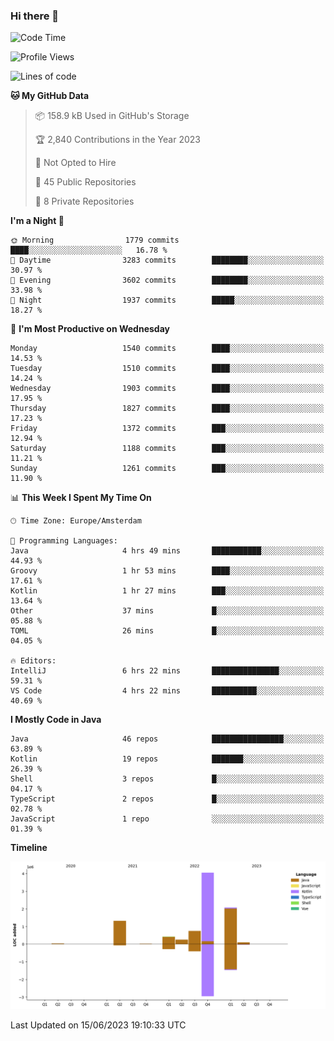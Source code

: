 ### Hi there 👋


<!--START_SECTION:waka-->
![Code Time](http://img.shields.io/badge/Code%20Time-3%2C248%20hrs%2051%20mins-blue)

![Profile Views](http://img.shields.io/badge/Profile%20Views-28-blue)

![Lines of code](https://img.shields.io/badge/From%20Hello%20World%20I%27ve%20Written-9.0%20million%20lines%20of%20code-blue)

**🐱 My GitHub Data** 

> 📦 158.9 kB Used in GitHub's Storage 
 > 
> 🏆 2,840 Contributions in the Year 2023
 > 
> 🚫 Not Opted to Hire
 > 
> 📜 45 Public Repositories 
 > 
> 🔑 8 Private Repositories 
 > 
**I'm a Night 🦉** 

```text
🌞 Morning                1779 commits        ████░░░░░░░░░░░░░░░░░░░░░   16.78 % 
🌆 Daytime                3283 commits        ████████░░░░░░░░░░░░░░░░░   30.97 % 
🌃 Evening                3602 commits        ████████░░░░░░░░░░░░░░░░░   33.98 % 
🌙 Night                  1937 commits        █████░░░░░░░░░░░░░░░░░░░░   18.27 % 
```
📅 **I'm Most Productive on Wednesday** 

```text
Monday                   1540 commits        ████░░░░░░░░░░░░░░░░░░░░░   14.53 % 
Tuesday                  1510 commits        ████░░░░░░░░░░░░░░░░░░░░░   14.24 % 
Wednesday                1903 commits        ████░░░░░░░░░░░░░░░░░░░░░   17.95 % 
Thursday                 1827 commits        ████░░░░░░░░░░░░░░░░░░░░░   17.23 % 
Friday                   1372 commits        ███░░░░░░░░░░░░░░░░░░░░░░   12.94 % 
Saturday                 1188 commits        ███░░░░░░░░░░░░░░░░░░░░░░   11.21 % 
Sunday                   1261 commits        ███░░░░░░░░░░░░░░░░░░░░░░   11.90 % 
```


📊 **This Week I Spent My Time On** 

```text
🕑︎ Time Zone: Europe/Amsterdam

💬 Programming Languages: 
Java                     4 hrs 49 mins       ███████████░░░░░░░░░░░░░░   44.93 % 
Groovy                   1 hr 53 mins        ████░░░░░░░░░░░░░░░░░░░░░   17.61 % 
Kotlin                   1 hr 27 mins        ███░░░░░░░░░░░░░░░░░░░░░░   13.64 % 
Other                    37 mins             █░░░░░░░░░░░░░░░░░░░░░░░░   05.88 % 
TOML                     26 mins             █░░░░░░░░░░░░░░░░░░░░░░░░   04.05 % 

🔥 Editors: 
IntelliJ                 6 hrs 22 mins       ███████████████░░░░░░░░░░   59.31 % 
VS Code                  4 hrs 22 mins       ██████████░░░░░░░░░░░░░░░   40.69 % 
```

**I Mostly Code in Java** 

```text
Java                     46 repos            ████████████████░░░░░░░░░   63.89 % 
Kotlin                   19 repos            ███████░░░░░░░░░░░░░░░░░░   26.39 % 
Shell                    3 repos             █░░░░░░░░░░░░░░░░░░░░░░░░   04.17 % 
TypeScript               2 repos             █░░░░░░░░░░░░░░░░░░░░░░░░   02.78 % 
JavaScript               1 repo              ░░░░░░░░░░░░░░░░░░░░░░░░░   01.39 % 
```



**Timeline**

![Lines of Code chart](https://raw.githubusercontent.com/powercasgamer/powercasgamer/master/assets/bar_graph.png)


 Last Updated on 15/06/2023 19:10:33 UTC
<!--END_SECTION:waka-->
